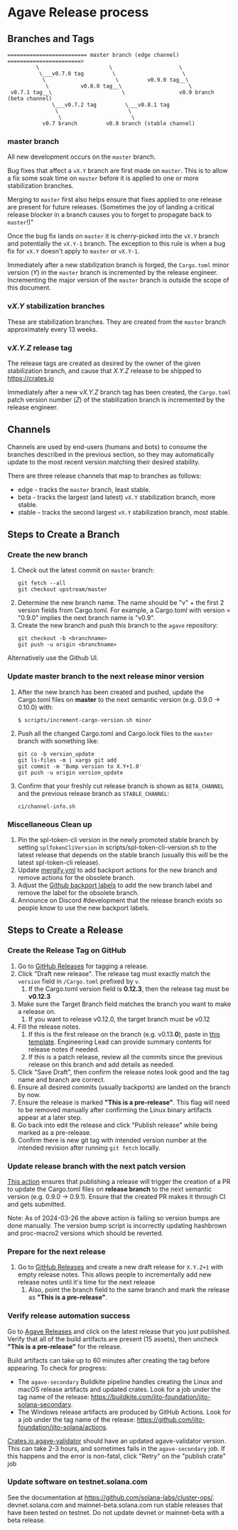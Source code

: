# Agave Release process

## Branches and Tags

```
========================= master branch (edge channel) =======================>
         \                      \                     \
          \___v0.7.0 tag         \                     \
           \                      \         v0.9.0 tag__\
            \          v0.8.0 tag__\                     \
 v0.7.1 tag__\                      \                 v0.9 branch (beta channel)
              \___v0.7.2 tag         \___v0.8.1 tag
               \                      \
                \                      \
           v0.7 branch         v0.8 branch (stable channel)

```

### master branch

All new development occurs on the `master` branch.

Bug fixes that affect a `vX.Y` branch are first made on `master`. This is to
allow a fix some soak time on `master` before it is applied to one or more
stabilization branches.

Merging to `master` first also helps ensure that fixes applied to one release
are present for future releases.  (Sometimes the joy of landing a critical
release blocker in a branch causes you to forget to propagate back to
`master`!)"

Once the bug fix lands on `master` it is cherry-picked into the `vX.Y` branch
and potentially the `vX.Y-1` branch. The exception to this rule is when a bug
fix for `vX.Y` doesn't apply to `master` or `vX.Y-1`.

Immediately after a new stabilization branch is forged, the `Cargo.toml` minor
version (*Y*) in the `master` branch is incremented by the release engineer.
Incrementing the major version of the `master` branch is outside the scope of
this document.

### v*X.Y* stabilization branches

These are stabilization branches. They are created from the `master` branch approximately
every 13 weeks.

### v*X.Y.Z* release tag

The release tags are created as desired by the owner of the given stabilization
branch, and cause that *X.Y.Z* release to be shipped to https://crates.io

Immediately after a new v*X.Y.Z* branch tag has been created, the `Cargo.toml`
patch version number (*Z*) of the stabilization branch is incremented by the
release engineer.

## Channels

Channels are used by end-users (humans and bots) to consume the branches
described in the previous section, so they may automatically update to the most
recent version matching their desired stability.

There are three release channels that map to branches as follows:

* edge - tracks the `master` branch, least stable.
* beta - tracks the largest (and latest) `vX.Y` stabilization branch, more stable.
* stable - tracks the second largest `vX.Y` stabilization branch, most stable.

## Steps to Create a Branch

### Create the new branch

1. Check out the latest commit on `master` branch:
    ```
    git fetch --all
    git checkout upstream/master
    ```
1. Determine the new branch name. The name should be "v" + the first 2 version fields
   from Cargo.toml. For example, a Cargo.toml with version = "0.9.0" implies
   the next branch name is "v0.9".
1. Create the new branch and push this branch to the `agave` repository:
    ```
    git checkout -b <branchname>
    git push -u origin <branchname>
    ```

Alternatively use the Github UI.

### Update master branch to the next release minor version

1. After the new branch has been created and pushed, update the Cargo.toml files on **master** to the next semantic
   version (e.g. 0.9.0 -> 0.10.0) with:
     ```
     $ scripts/increment-cargo-version.sh minor
     ```
1. Push all the changed Cargo.toml and Cargo.lock files to the `master` branch with something like:
    ```
    git co -b version_update
    git ls-files -m | xargs git add
    git commit -m 'Bump version to X.Y+1.0'
    git push -u origin version_update
    ```
1. Confirm that your freshly cut release branch is shown as `BETA_CHANNEL` and the previous release branch
   as `STABLE_CHANNEL`:
    ```
    ci/channel-info.sh
    ```

### Miscellaneous Clean up

1. Pin the spl-token-cli version in the newly promoted stable branch by setting `splTokenCliVersion` in
   scripts/spl-token-cli-version.sh to the latest release that depends on the stable branch (usually this will be the
   latest spl-token-cli release).
1. Update [mergify.yml](https://github.com/jito-foundation/jito-solana/blob/master/.mergify.yml) to add backport actions
   for the new branch and remove actions for the obsolete branch.
1. Adjust the [Github backport labels](https://github.com/jito-foundation/jito-solana/labels) to add the new branch
   label and remove the label for the obsolete branch.
1. Announce on Discord #development that the release branch exists so people know to use the new backport labels.

## Steps to Create a Release

### Create the Release Tag on GitHub

1. Go to [GitHub Releases](https://github.com/jito-foundation/jito-solana/releases) for tagging a release.
1. Click "Draft new release". The release tag must exactly match the `version`
   field in `/Cargo.toml` prefixed by `v`.
    1. If the Cargo.toml version field is **0.12.3**, then the release tag must be **v0.12.3**
1. Make sure the Target Branch field matches the branch you want to make a release on.
    1. If you want to release v0.12.0, the target branch must be v0.12
1. Fill the release notes.
    1. If this is the first release on the branch (e.g. v0.13.**0**), paste in [this
       template](https://raw.githubusercontent.com/jito-foundation/jito-solana/master/.github/RELEASE_TEMPLATE.md).
       Engineering Lead can provide summary contents for release notes if needed.
    1. If this is a patch release, review all the commits since the previous release on this branch and add details as
       needed.
1. Click "Save Draft", then confirm the release notes look good and the tag name and branch are correct.
1. Ensure all desired commits (usually backports) are landed on the branch by now.
1. Ensure the release is marked **"This is a pre-release"**. This flag will need to be removed manually after confirming
   the Linux binary artifacts appear at a later step.
1. Go back into edit the release and click "Publish release" while being marked as a pre-release.
1. Confirm there is new git tag with intended version number at the intended revision after running `git fetch` locally.

### Update release branch with the next patch version

[This action](https://github.com/jito-foundation/jito-solana/blob/master/.github/workflows/increment-cargo-version-on-release.yml)
ensures that publishing a release will trigger the creation of a PR to update the Cargo.toml files on **release branch**
to the next semantic version (e.g. 0.9.0 -> 0.9.1). Ensure that the created PR makes it through CI and gets submitted.

Note: As of 2024-03-26 the above action is failing so version bumps are done manually. The version bump script is
incorrectly updating hashbrown and proc-macro2 versions which should be reverted.

### Prepare for the next release

1. Go to [GitHub Releases](https://github.com/jito-foundation/jito-solana/releases) and create a new draft release
   for `X.Y.Z+1` with empty release notes. This allows people to incrementally add new release notes until it's time for
   the next release
    1. Also, point the branch field to the same branch and mark the release as **"This is a pre-release"**.

### Verify release automation success

Go to [Agave Releases](https://github.com/jito-foundation/jito-solana/releases) and click on the latest release that you
just published.
Verify that all of the build artifacts are present (15 assets), then uncheck **"This is a pre-release"** for the
release.

Build artifacts can take up to 60 minutes after creating the tag before
appearing. To check for progress:

* The `agave-secondary` Buildkite pipeline handles creating the Linux and macOS release artifacts and updated crates.
  Look for a job under the tag name of the release: https://buildkite.com/jito-foundation/jito-solana-secondary.
* The Windows release artifacts are produced by GitHub Actions. Look for a job under the tag name of the
  release: https://github.com/jito-foundation/jito-solana/actions.

[Crates.io agave-validator](https://crates.io/crates/agave-validator) should have an updated agave-validator version.
This can take 2-3 hours, and sometimes fails in the `agave-secondary` job.
If this happens and the error is non-fatal, click "Retry" on the "publish crate" job

### Update software on testnet.solana.com

See the documentation at https://github.com/solana-labs/cluster-ops/. devnet.solana.com and mainnet-beta.solana.com run
stable releases that have been tested on testnet. Do not update devnet or mainnet-beta with a beta release.
